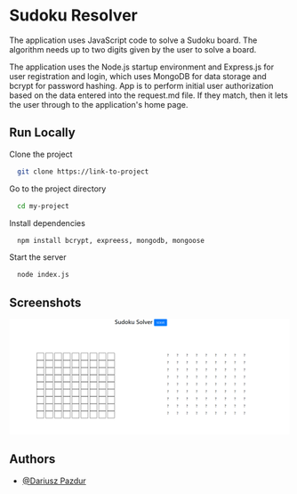 
# Sudoku Resolver

The application uses JavaScript code to solve a Sudoku board. The algorithm needs up to two digits given by the user to solve a board. 

The application uses the Node.js startup environment and Express.js for user registration and login, which uses MongoDB for data storage and bcrypt for password hashing.
App is to perform initial user authorization based on the data entered into the request.md file. If they match, then it lets the user through to the application's home page.



## Run Locally

Clone the project

```bash
  git clone https://link-to-project
```

Go to the project directory

```bash
  cd my-project
```

Install dependencies

```bash
  npm install bcrypt, expreess, mongodb, mongoose
```

Start the server

```bash
  node index.js
```

## Screenshots

![App Screenshot](image1.png)


## Authors

- [@Dariusz Pazdur](https://www.github.com/DariuszPazdur17)